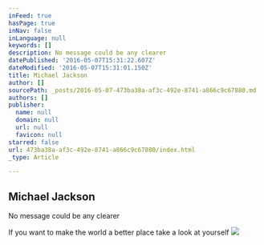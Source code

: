 ```yaml
---
inFeed: true
hasPage: true
inNav: false
inLanguage: null
keywords: []
description: No message could be any clearer
datePublished: '2016-05-07T15:31:22.607Z'
dateModified: '2016-05-07T15:31:01.150Z'
title: Michael Jackson
author: []
sourcePath: _posts/2016-05-07-473ba38a-af3c-492e-8741-a866c9c67880.md
authors: []
publisher:
  name: null
  domain: null
  url: null
  favicon: null
starred: false
url: 473ba38a-af3c-492e-8741-a866c9c67880/index.html
_type: Article

---
```

## Michael Jackson

No message could be any clearer

If you want to make the world a better place take a look at yourself
![](https://the-grid-user-content.s3-us-west-2.amazonaws.com/9c5dbbfb-f56c-44c5-ab97-eae9de6b5c75.jpg)